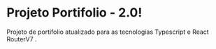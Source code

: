 # Projeto Portifolio - 2.0!
Projeto de portifolio atualizado para as tecnologias Typescript e React RouterV7 . 

